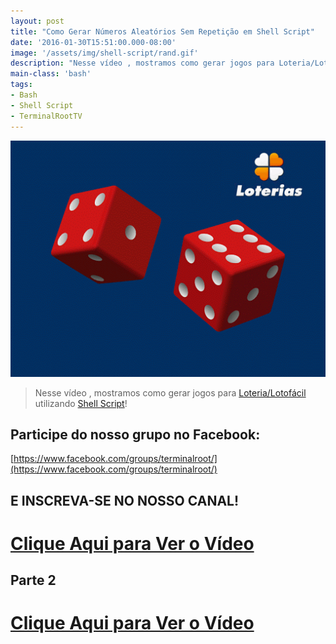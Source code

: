 ```yaml
---
layout: post
title: "Como Gerar Números Aleatórios Sem Repetição em Shell Script"
date: '2016-01-30T15:51:00.000-08:00'
image: '/assets/img/shell-script/rand.gif'
description: "Nesse vídeo , mostramos como gerar jogos para Loteria/Lotofácil utilizando Shell Script"
main-class: 'bash'
tags:
- Bash
- Shell Script
- TerminalRootTV
---
```

![Como Gerar Números Aleatórios Sem Repetição em Shell Script](/assets/img/shell-script/rand.gif "Como Gerar Números Aleatórios Sem Repetição em Shell Script")

> Nesse vídeo , mostramos como gerar jogos para [Loteria/Lotofácil](http://loterias.caixa.gov.br/) utilizando [Shell Script](https://goo.gl/dBqXzZ)!

## Participe do nosso grupo no Facebook:
[https://www.facebook.com/groups/terminalroot/](https://www.facebook.com/groups/terminalroot/)

## E INSCREVA-SE NO NOSSO CANAL!


# [Clique Aqui para Ver o Vídeo](https://www.youtube.com/watch?v=TpTbpoDHVMg)


## Parte 2


# [Clique Aqui para Ver o Vídeo](https://www.youtube.com/watch?v=6yIU2lrEsiE)

